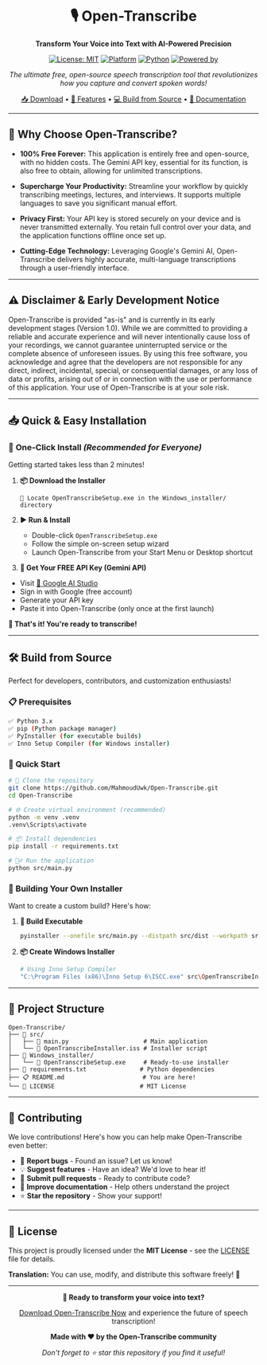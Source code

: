 <div align="center">

# 🎙️ Open-Transcribe

**Transform Your Voice into Text with AI-Powered Precision**

[![License: MIT](https://img.shields.io/badge/License-MIT-yellow.svg)](https://opensource.org/licenses/MIT)
[![Platform](https://img.shields.io/badge/Platform-Windows-blue.svg)](https://www.microsoft.com/windows)
[![Python](https://img.shields.io/badge/Python-3.x-green.svg)](https://www.python.org/)
[![Powered by](https://img.shields.io/badge/Powered%20by-Gemini%20AI-orange.svg)](https://ai.google.dev/)

*The ultimate free, open-source speech transcription tool that revolutionizes how you capture and convert spoken words!*

[📥 Download](#-quick--easy-installation) • [🚀 Features](#-why-choose-open-transcribe) • [💻 Build from Source](#-build-from-source) • [📖 Documentation](#-project-structure)

</div>

---

## 🌟 Why Choose Open-Transcribe?

*   **100% Free Forever:** This application is entirely free and open-source, with no hidden costs. The Gemini API key, essential for its function, is also free to obtain, allowing for unlimited transcriptions.

*   **Supercharge Your Productivity:** Streamline your workflow by quickly transcribing meetings, lectures, and interviews. It supports multiple languages to save you significant manual effort.

*   **Privacy First:** Your API key is stored securely on your device and is never transmitted externally. You retain full control over your data, and the application functions offline once set up.

*   **Cutting-Edge Technology:** Leveraging Google's Gemini AI, Open-Transcribe delivers highly accurate, multi-language transcriptions through a user-friendly interface.

---

## ⚠️ Disclaimer & Early Development Notice

Open-Transcribe is provided "as-is" and is currently in its early development stages (Version 1.0). While we are committed to providing a reliable and accurate experience and will never intentionally cause loss of your recordings, we cannot guarantee uninterrupted service or the complete absence of unforeseen issues. By using this free software, you acknowledge and agree that the developers are not responsible for any direct, indirect, incidental, special, or consequential damages, or any loss of data or profits, arising out of or in connection with the use or performance of this application. Your use of Open-Transcribe is at your sole risk.

---

## 📥 Quick & Easy Installation

### 🎯 **One-Click Install** *(Recommended for Everyone)*

Getting started takes less than 2 minutes! 

1.  **📦 Download the Installer**
    ```
    🔗 Locate OpenTranscribeSetup.exe in the Windows_installer/ directory
    ```

2.  **▶️ Run & Install**
    - Double-click `OpenTranscribeSetup.exe`
    - Follow the simple on-screen setup wizard
    - Launch Open-Transcribe from your Start Menu or Desktop shortcut

3.  **🔑 Get Your FREE API Key (Gemini API)**
   - Visit [🌟 Google AI Studio](https://aistudio.google.com/apikey)
   - Sign in with Google (free account)
   - Generate your API key
   - Paste it into Open-Transcribe (only once at the first launch)

**🎉 That's it! You're ready to transcribe!**

---

## 🛠️ Build from Source

Perfect for developers, contributors, and customization enthusiasts!

### 📋 Prerequisites

```bash
✅ Python 3.x
✅ pip (Python package manager)
✅ PyInstaller (for executable builds)
✅ Inno Setup Compiler (for Windows installer)
```

### 🚀 Quick Start

```bash
# 📁 Clone the repository
git clone https://github.com/MahmoudUwk/Open-Transcribe.git
cd Open-Transcribe

# 🌐 Create virtual environment (recommended)
python -m venv .venv
.venv\Scripts\activate

# 📦 Install dependencies
pip install -r requirements.txt

# 🏃‍♂️ Run the application
python src/main.py
```

### 🔨 Building Your Own Installer

Want to create a custom build? Here's how:

1. **🎯 Build Executable**
   ```bash
   pyinstaller --onefile src/main.py --distpath src/dist --workpath src/build
   ```

2. **📦 Create Windows Installer**
   ```bash
   # Using Inno Setup Compiler
   "C:\Program Files (x86)\Inno Setup 6\ISCC.exe" src\OpenTranscribeInstaller.iss
   ```

---

## 📁 Project Structure

```
Open-Transcribe/
├── 📂 src/
│   ├── 🐍 main.py                     # Main application
│   └── 📜 OpenTranscribeInstaller.iss # Installer script
├── 📂 Windows_installer/
│   └── 💾 OpenTranscribeSetup.exe     # Ready-to-use installer
├── 📄 requirements.txt               # Python dependencies
├── 📋 README.md                      # You are here!
└── 📜 LICENSE                        # MIT License
```

---

## 🤝 Contributing

We love contributions! Here's how you can help make Open-Transcribe even better:

- 🐛 **Report bugs** - Found an issue? Let us know!
- 💡 **Suggest features** - Have an idea? We'd love to hear it!
- 🔧 **Submit pull requests** - Ready to contribute code?
- 📖 **Improve documentation** - Help others understand the project
- ⭐ **Star the repository** - Show your support!

---

## 📄 License

This project is proudly licensed under the **MIT License** - see the [LICENSE](LICENSE) file for details.

**Translation:** You can use, modify, and distribute this software freely! 🎉

---

<div align="center">

**🚀 Ready to transform your voice into text?**

[Download Open-Transcribe Now](#-quick--easy-installation) and experience the future of speech transcription!

**Made with ❤️ by the Open-Transcribe community**

*Don't forget to ⭐ star this repository if you find it useful!*

</div>